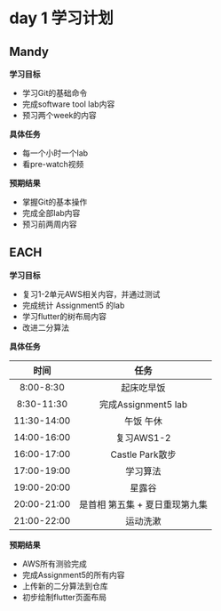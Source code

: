 # day 1 学习计划

## Mandy

**学习目标**

- 学习Git的基础命令
- 完成software tool lab内容
- 预习两个week的内容

**具体任务**

- 每一个小时一个lab
- 看pre-watch视频

**预期结果**

- 掌握Git的基本操作
- 完成全部lab内容
- 预习前两周内容



## EACH

**学习目标**

- 复习1-2单元AWS相关内容，并通过测试
- 完成统计 Assignment5 的lab
- 学习flutter的树布局内容
- 改进二分算法

**具体任务**

| 时间 | 任务 |
| :----: | :----: |
| 8:00-8:30 | 起床吃早饭 |
| 8:30-11:30 | 完成Assignment5 lab |
| 11:30-14:00 | 午饭 午休 |
| 14:00-16:00 | 复习AWS1-2 |
| 16:00-17:00 | Castle Park散步 |
| 17:00-19:00 | 学习算法 |
| 19:00-20:00 | 星露谷 |
| 20:00-21:00 | 是首相 第五集 + 夏日重现第九集 |
| 21:00-22:00 | 运动洗漱 |

  **预期结果**

- AWS所有测验完成
- 完成Assignment5的所有内容
- 上传新的二分算法到仓库
- 初步绘制flutter页面布局

